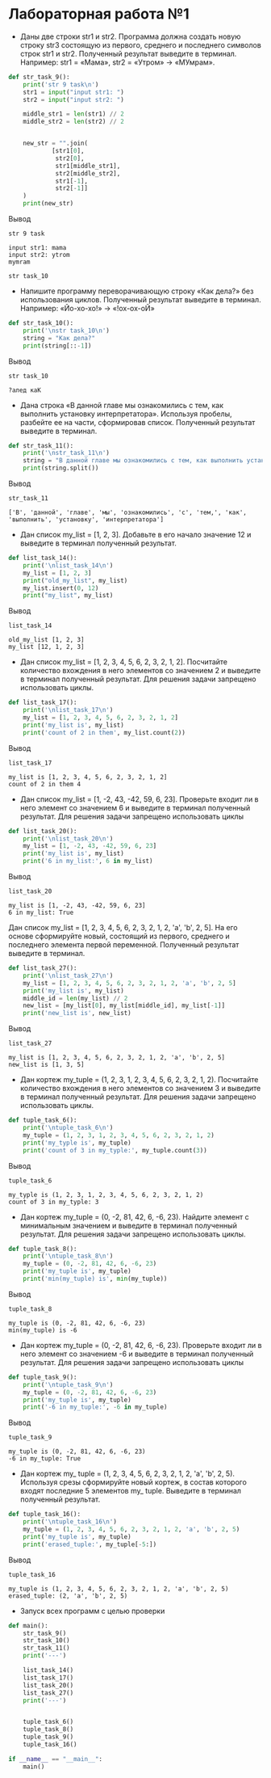 # Лабораторная работа №1


- Даны две строки str1 и str2. Программа должна создать новую строку str3
состоящую из первого, среднего и последнего символов строк str1 и str2.
Полученный результат выведите в терминал. Например: str1 = «Мама»,
str2 = «Утром» -> «МУмрам».
``` python
def str_task_9():
    print('str 9 task\n')
    str1 = input("input str1: ")
    str2 = input("input str2: ")

    middle_str1 = len(str1) // 2
    middle_str2 = len(str2) // 2


    new_str = "".join(
            [str1[0],
             str2[0],
             str1[middle_str1],
             str2[middle_str2],
             str1[-1],
             str2[-1]]
    )
    print(new_str)
```

Вывод
```
str 9 task

input str1: mama
input str2: ytrom
mymram

str task_10
```

- Напишите программу переворачивающую строку «Как дела?» без
использования циклов. Полученный результат выведите в терминал.
Например: «Йо-хо-хо!» -> «!ох-ох-оЙ»
``` python
def str_task_10():
    print('\nstr task_10\n')
    string = "Как дела?"    
    print(string[::-1])
```

Вывод
```
str task_10

?алед каК
```

- Дана строка «В данной главе мы ознакомились с тем, как выполнить
установку интерпретатора». Используя пробелы, разбейте ее на части,
сформировав список. Полученный результат выведите в терминал.
``` python
def str_task_11():
    print('\nstr_task_11\n')
    string = "В данной главе мы ознакомились с тем, как выполнить установку интерпретатора"
    print(string.split())

```

Вывод
```
str_task_11

['В', 'данной', 'главе', 'мы', 'ознакомились', 'с', 'тем,', 'как', 'выполнить', 'установку', 'интерпретатора']
```


- Дан список my_list = [1, 2, 3]. Добавьте в его начало значение 12 и
выведите в терминал полученный результат.
``` python
def list_task_14():
    print('\nlist_task_14\n')
    my_list = [1, 2, 3]
    print("old_my_list", my_list)
    my_list.insert(0, 12)
    print("my_list", my_list)
```

Вывод
```
list_task_14

old_my_list [1, 2, 3]
my_list [12, 1, 2, 3]
```

- Дан список my_list = [1, 2, 3, 4, 5, 6, 2, 3, 2, 1, 2]. Посчитайте количество
вхождения в него элементов со значением 2 и выведите в терминал
полученный результат. Для решения задачи запрещено использовать
циклы.
``` python
def list_task_17():
    print('\nlist_task_17\n')
    my_list = [1, 2, 3, 4, 5, 6, 2, 3, 2, 1, 2]
    print('my_list is', my_list)
    print('count of 2 in them', my_list.count(2))
```

Вывод
```
list_task_17

my_list is [1, 2, 3, 4, 5, 6, 2, 3, 2, 1, 2]
count of 2 in them 4
```

- Дан список my_list = [1, -2, 43, -42, 59, 6, 23]. Проверьте входит ли в него
элемент со значением 6 и выведите в терминал полученный результат.
Для решения задачи запрещено использовать циклы
``` python
def list_task_20():
    print('\nlist_task_20\n')
    my_list = [1, -2, 43, -42, 59, 6, 23]
    print('my_list is', my_list)
    print('6 in my_list:', 6 in my_list)
```

Вывод
```
list_task_20

my_list is [1, -2, 43, -42, 59, 6, 23]
6 in my_list: True
```

Дан список my_list = [1, 2, 3, 4, 5, 6, 2, 3, 2, 1, 2, 'a', 'b', 2, 5]. На его основе
сформируйте новый, состоящий из первого, среднего и последнего
элемента первой переменной. Полученный результат выведите в
терминал.
``` python
def list_task_27():
    print('\nlist_task_27\n')
    my_list = [1, 2, 3, 4, 5, 6, 2, 3, 2, 1, 2, 'a', 'b', 2, 5]
    print('my_list is', my_list)
    middle_id = len(my_list) // 2
    new_list = [my_list[0], my_list[middle_id], my_list[-1]]
    print('new_list is', new_list)
```

Вывод
```
list_task_27

my_list is [1, 2, 3, 4, 5, 6, 2, 3, 2, 1, 2, 'a', 'b', 2, 5]
new_list is [1, 3, 5]
```

- Дан кортеж my_tuple = (1, 2, 3, 1, 2, 3, 4, 5, 6, 2, 3, 2, 1, 2). Посчитайте
количество вхождения в него элементов со значением 3 и выведите в
терминал полученный результат. Для решения задачи запрещено
использовать циклы.
``` python
def tuple_task_6():
    print('\ntuple_task_6\n')
    my_tuple = (1, 2, 3, 1, 2, 3, 4, 5, 6, 2, 3, 2, 1, 2)
    print('my_typle is', my_tuple)
    print('count of 3 in my_typle:', my_tuple.count(3))
```

Вывод
```
tuple_task_6

my_typle is (1, 2, 3, 1, 2, 3, 4, 5, 6, 2, 3, 2, 1, 2)
count of 3 in my_typle: 3
```

- Дан кортеж my_tuple = (0, -2, 81, 42, 6, -6, 23). Найдите элемент с
минимальным значением и выведите в терминал полученный результат.
Для решения задачи запрещено использовать циклы.
``` python
def tuple_task_8():
    print('\ntuple_task_8\n')
    my_tuple = (0, -2, 81, 42, 6, -6, 23)
    print('my_tuple is', my_tuple)
    print('min(my_tuple) is', min(my_tuple))
```

Вывод
```
tuple_task_8

my_tuple is (0, -2, 81, 42, 6, -6, 23)
min(my_tuple) is -6

```
- Дан кортеж my_tuple = (0, -2, 81, 42, 6, -6, 23). Проверьте входит ли в него
элемент со значением -6 и выведите в терминал полученный результат.
Для решения задачи запрещено использовать циклы
``` python
def tuple_task_9():
    print('\ntuple_task_9\n')
    my_tuple = (0, -2, 81, 42, 6, -6, 23)
    print('my_tuple is', my_tuple)
    print('-6 in my_tuple:', -6 in my_tuple)
```

Вывод
```
tuple_task_9

my_tuple is (0, -2, 81, 42, 6, -6, 23)
-6 in my_tuple: True

```

- Дан кортеж my_ tuple = (1, 2, 3, 4, 5, 6, 2, 3, 2, 1, 2, 'a', 'b', 2, 5). Используя
срезы сформируйте новый кортеж, в состав которого входят последние 5
элементов my_ tuple. Выведите в терминал полученный результат.
``` python
def tuple_task_16():
    print('\ntuple_task_16\n')
    my_tuple = (1, 2, 3, 4, 5, 6, 2, 3, 2, 1, 2, 'a', 'b', 2, 5)
    print('my_tuple is', my_tuple)
    print('erased_tuple:', my_tuple[-5:])
```

Вывод
```
tuple_task_16

my_tuple is (1, 2, 3, 4, 5, 6, 2, 3, 2, 1, 2, 'a', 'b', 2, 5)
erased_tuple: (2, 'a', 'b', 2, 5)
```

- Запуск всех программ с целью проверки
``` python
def main():
    str_task_9()
    str_task_10()
    str_task_11()
    print('---')

    list_task_14()
    list_task_17()
    list_task_20()
    list_task_27()
    print('---')


    tuple_task_6()
    tuple_task_8()
    tuple_task_9()
    tuple_task_16()

if __name__ == "__main__":
    main()
```

